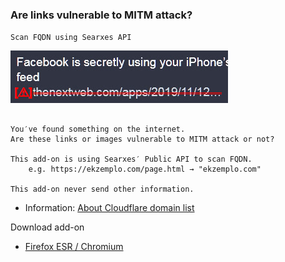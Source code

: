 ### Are links vulnerable to MITM attack?

`Scan FQDN using Searxes API`

![](../image/ismmpreview.jpg)


```

You′ve found something on the internet.
Are these links or images vulnerable to MITM attack or not?
 
This add-on is using Searxes′ Public API to scan FQDN.
	e.g. https://ekzemplo.com/page.html → "ekzemplo.com"

This add-on never send other information.

```
 
- Information: [About Cloudflare domain list](../instructions.md#about-cloudflare-base-domain-list)


Download add-on
- [Firefox ESR / Chromium](https://api.searxes.eu.org/_/addon.php?give&for=ismitmlink)